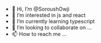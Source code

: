 - 👋 Hi, I’m @SoroushOwji
- 👀 I’m interested in js and react
- 🌱 I’m currently learning typescript
- 💞️ I’m looking to collaborate on ...
- 📫 How to reach me ...

<!---
SoroushOwji/SoroushOwji is a ✨ special ✨ repository because its `README.md` (this file) appears on your GitHub profile.
You can click the Preview link to take a look at your changes.
--->

